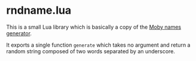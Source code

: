 # rndname.lua

This is a small Lua library which is basically a copy of the [Moby names generator](https://github.com/moby/moby/blob/master/pkg/namesgenerator/names-generator.go).

It exports a single function `generate` which takes no argument and return a random string composed of two words separated by an underscore.
